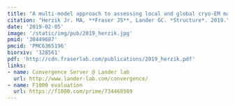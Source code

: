 ```yaml
---
title: "A multi-model approach to assessing local and global cryo-EM map quality."
citation: "Herzik Jr. MA, **Fraser JS**, Lander GC. *Structure*. 2019."
date: '2019-02-05'
image: '/static/img/pub/2019_herzik.jpg'
pmid: '30449687'
pmcid: 'PMC6365196'
biorxiv: '128561'
pdf: 'http://cdn.fraserlab.com/publications/2019_herzik.pdf'
links:
- name: Convergence Server @ Lander lab
  url: http://www.lander-lab.com/convergence/
- name: F1000 evaluation
  url: https://f1000.com/prime/734468509
---
```

